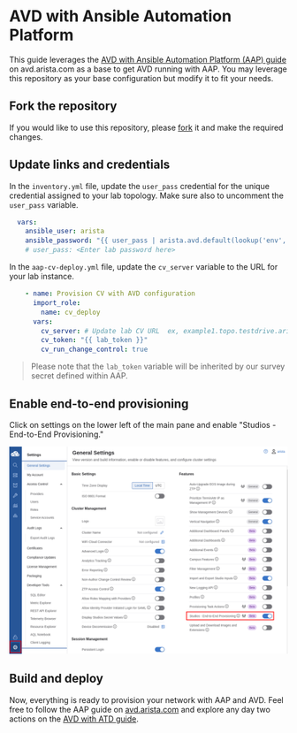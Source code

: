 # AVD with Ansible Automation Platform

This guide leverages the [AVD with Ansible Automation Platform (AAP) guide](https://avd.arista.com/stable/docs/getting-started/avd-aap.html) on avd.arista.com as a base to get AVD running with AAP. You may leverage this repository as your base configuration but modify it to fit your needs.

## Fork the repository

If you would like to use this repository, please [fork](https://github.com/arista-netdevops-community/atd-avd/fork) it and make the required changes.

## Update links and credentials

In the `inventory.yml` file, update the `user_pass` credential for the unique credential assigned to your lab topology. Make sure also to uncomment the `user_pass` variable.

```yaml
  vars:
    ansible_user: arista
    ansible_password: "{{ user_pass | arista.avd.default(lookup('env', 'LABPASSPHRASE')) }}"
    # user_pass: <Enter lab password here>
```

In the `aap-cv-deploy.yml` file, update the `cv_server` variable to the URL for your lab instance.

```yaml
    - name: Provision CV with AVD configuration
      import_role:
        name: cv_deploy
      vars:
        cv_server: # Update lab CV URL  ex, example1.topo.testdrive.arista.com
        cv_token: "{{ lab_token }}"
        cv_run_change_control: true
```

> Please note that the `lab_token` variable will be inherited by our survey secret defined within AAP.


## Enable end-to-end provisioning

Click on settings on the lower left of the main pane and enable "Studios - End-to-End Provisioning."

![Studions settings](./docs/imgs/avd-studios-provisioning.png)

## Build and deploy

Now, everything is ready to provision your network with AAP and AVD. Feel free to follow the AAP guide on [avd.arista.com](https://avd.arista.com/stable/docs/getting-started/avd-aap.html) and explore any day two actions on the [AVD with ATD guide](./DEMO.md#5-update-underlay-routing-protocol).
